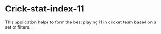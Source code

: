# Crick-stat-index-11
This application helps to form the best playing 11 in cricket team based on a set of filters....
